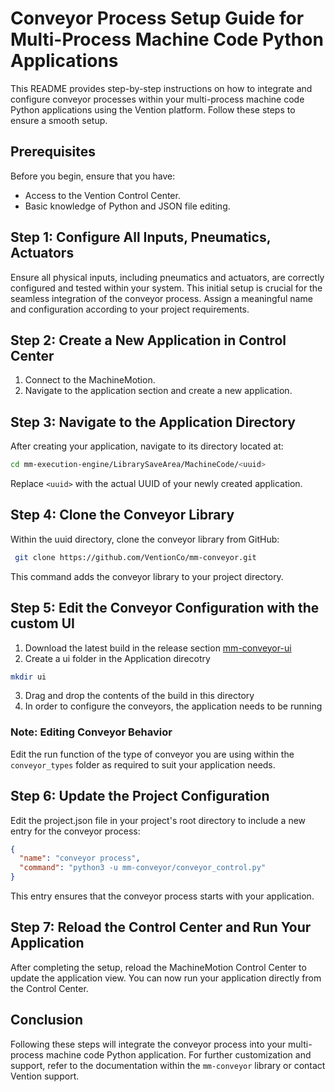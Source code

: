 # Conveyor Process Setup Guide for Multi-Process Machine Code Python Applications
This README provides step-by-step instructions on how to integrate and configure conveyor processes within 
your multi-process machine code Python applications using the Vention platform. 
Follow these steps to ensure a smooth setup.

## Prerequisites
Before you begin, ensure that you have:

- Access to the Vention Control Center.
- Basic knowledge of Python and JSON file editing.

## Step 1: Configure All Inputs, Pneumatics, Actuators
Ensure all physical inputs, including pneumatics and actuators, are correctly configured and tested within your system.
This initial setup is crucial for the seamless integration of the conveyor process. 
Assign a meaningful name and configuration according to your project requirements.

## Step 2: Create a New Application in Control Center
1. Connect to the MachineMotion.
2. Navigate to the application section and create a new application.

## Step 3: Navigate to the Application Directory
After creating your application, navigate to its directory located at:

```bash
cd mm-execution-engine/LibrarySaveArea/MachineCode/<uuid>
```
Replace `<uuid>` with the actual UUID of your newly created application.

## Step 4: Clone the Conveyor Library
Within the uuid directory, clone the conveyor library from GitHub:

``` bash
 git clone https://github.com/VentionCo/mm-conveyor.git 
 ```
This command adds the conveyor library to your project directory.

## Step 5: Edit the Conveyor Configuration with the custom UI
1. Download the latest build in the release section [mm-conveyor-ui]('https://github.com/VentionCo/mm-conveyor-ui')
2. Create a ui folder in the Application direcotry
```bash
mkdir ui
```
3. Drag and drop the contents of the build in this directory 
4. In order to configure the conveyors, the application needs to be running

### Note: Editing Conveyor Behavior
Edit the run function of the type of conveyor you are using within the `conveyor_types` folder as required to suit your application needs.

## Step 6: Update the Project Configuration
Edit the project.json file in your project's root directory to include a new entry for the conveyor process:

```json
{
  "name": "conveyor process",
  "command": "python3 -u mm-conveyor/conveyor_control.py"
} 
```
This entry ensures that the conveyor process starts with your application.

## Step 7: Reload the Control Center and Run Your Application
After completing the setup, reload the MachineMotion Control Center to update the application view. You can now run your application directly from the Control Center.

## Conclusion
Following these steps will integrate the conveyor process into your multi-process machine code Python application.
For further customization and support, refer to the documentation within the `mm-conveyor` library or contact Vention support.